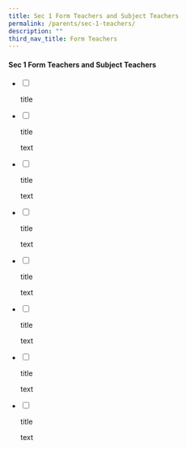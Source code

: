 ```yaml
---
title: Sec 1 Form Teachers and Subject Teachers
permalink: /parents/sec-1-teachers/
description: ""
third_nav_title: Form Teachers
---
```

#### Sec 1 Form Teachers and Subject Teachers

<ul class="jekyllcodex_accordion">
<li>

<input id="accordion1" type="checkbox">

<label for="accordion1">title</label>

<div>

<p> 

</p>
</div>

</li>
<li>

<input id="accordion2" type="checkbox">

<label for="accordion2">title </label>
<div>

<p>text</p>

</div>

</li>
	
<li>
	
<input id="accordion3" type="checkbox">

<label for="accordion3">title </label>
<div>

<p>text</p>

</div>

</li>
	
<li>

<input id="accordion4" type="checkbox">

<label for="accordion4">title </label>
<div>

<p>text</p>

</div>

</li>
	
<li>

<input id="accordion5" type="checkbox">

<label for="accordion5">title </label>
<div>

<p>text</p>

</div>

</li>
	
<li>

<input id="accordion6" type="checkbox">

<label for="accordion6">title </label>
<div>

<p>text</p>

</div>

</li>
	
<li>
	
<input id="accordion7" type="checkbox">

<label for="accordion7">title </label>
<div>

<p>text</p>

</div>

</li>
	
<li>

<input id="accordion8" type="checkbox">

<label for="accordion8">title</label>

<div>

<p>text	</p>

	
</div>

</li>
	
</ul>